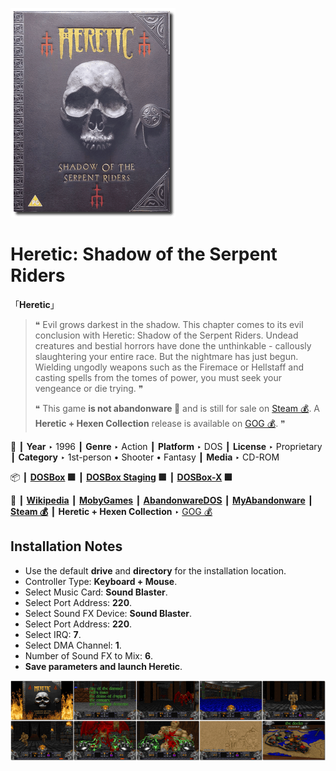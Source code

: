 ![](Thumbnail.png "application-thumbnail")

# Heretic: Shadow of the Serpent Riders

「**Heretic**」

> ❝ Evil grows darkest in the shadow. This chapter comes to its evil conclusion with Heretic: Shadow of the Serpent Riders. Undead creatures and bestial horrors have done the unthinkable - callously slaughtering your entire race. But the nightmare has just begun. Wielding ungodly weapons such as the Firemace or Hellstaff and casting spells from the tomes of power, you must seek your vengeance or die trying. ❞
>
> ❝ This game **is not abandonware 🚫** and is still for sale on [Steam 💰](https://store.steampowered.com/app/2390/Heretic_Shadow_of_the_Serpent_Riders/). A **Heretic + Hexen Collection** release is available on [GOG 💰](https://www.gog.com/game/heretic_hexen_collection). ❞
>

📌 ┃ **Year** ‣ 1996 ┃ **Genre** ‣ Action ┃ **Platform** ‣ DOS ┃ **License** ‣ Proprietary ┃ **Category** ‣ 1st-person • Shooter • Fantasy ┃ **Media** ‣ CD-ROM 

📦 ┃ **[DOSBox](https://www.dosbox.com/) 🟩** ┃ **[DOSBox Staging](https://dosbox-staging.github.io/) 🟩** ┃ **[DOSBox-X](https://dosbox-x.com/) 🟩** 

📎 ┃ **[Wikipedia](https://en.wikipedia.org/wiki/Heretic_(video_game))** ┃ **[MobyGames](https://www.mobygames.com/game/1929/heretic-shadow-of-the-serpent-riders/)** ┃ **[AbandonwareDOS](https://www.abandonwaredos.com/abandonware-game.php?abandonware=Heretic&gid=1251)** ┃ **[MyAbandonware](https://www.myabandonware.com/game/heretic-shadow-of-the-serpent-riders-dq4)** ┃ **[Steam 💰](https://store.steampowered.com/app/2390/Heretic_Shadow_of_the_Serpent_Riders/)** ┃ **Heretic + Hexen Collection** ‣ [GOG 💰](https://www.gog.com/game/heretic_hexen_collection) 

## Installation Notes
- Use the default **drive** and **directory** for the installation location.
- Controller Type: **Keyboard + Mouse**.
- Select Music Card: **Sound Blaster**.
- Select Port Address: **220**.
- Select Sound FX Device: **Sound Blaster**.
- Select Port Address: **220**.
- Select IRQ: **7**.
- Select DMA Channel: **1**.
- Number of Sound FX to Mix: **6**.
- **Save parameters and launch Heretic**.

![](Montage.png "Heretic: Shadow of the Serpent Riders")

